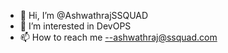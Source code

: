 - 👋 Hi, I’m @AshwathrajSSQUAD
- 👀 I’m interested in DevOPS
- 📫 How to reach me --ashwathraj@ssquad.com

<!---
AshwathrajSSQUAD/AshwathrajSSQUAD is a ✨ special ✨ repository because its `README.md` (this file) appears on your GitHub profile.
You can click the Preview link to take a look at your changes.
--->
